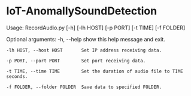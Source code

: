 # IoT-AnomallySoundDetection

Usage: RecordAudio.py [-h] [-lh HOST] [-p PORT] [-t TIME] [-f FOLDER]

Optional arguments:
    -h, --help                  show this help message and exit.
    
    -lh HOST, --host HOST       Set IP address receiving data.
    
    -p PORT, --port PORT        Set port receiving data.
    
    -t TIME, --time TIME        Set the duration of audio file to TIME seconds. 
    
    -f FOLDER, --folder FOLDER  Save data to specified FOLDER.
